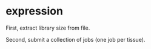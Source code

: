 # expression

First, extract library size from file. 

Second, submit a collection of jobs (one job per tissue).


